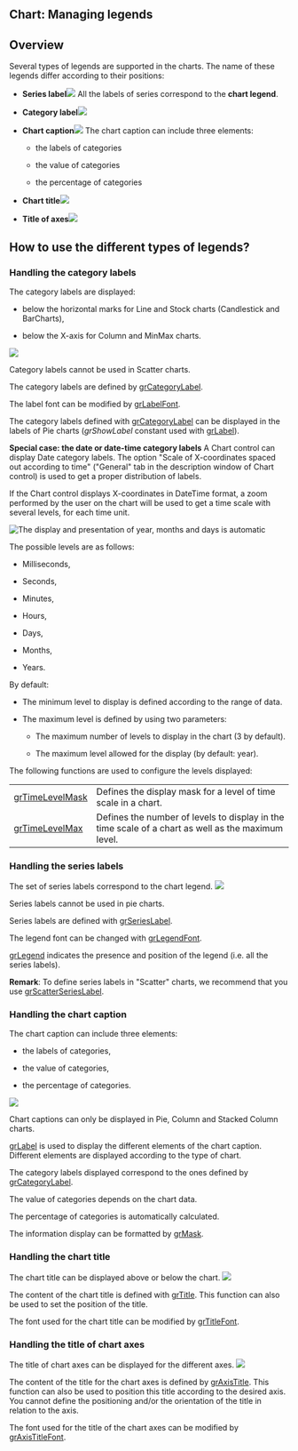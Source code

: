 
## Chart: Managing legends
			



<a name="NOTE1"></a>
<a name="NOTE1_1"></a>


## Overview
<a name="overview_ELTTEXTE000240"></a>
Several types of legends are supported in the charts. The name of these legends differ according to their positions: 

- **Series label**![](https://doc.pcsoft.fr/en-US/images/image.awp?langid=3&name=EtiquetteSerie.gif)
All the labels of series correspond to the **chart legend**.  

- **Category label**![](https://doc.pcsoft.fr/en-US/images/image.awp?langid=3&name=EtiquetteCat.gif)


- **Chart caption**![](https://doc.pcsoft.fr/en-US/images/image.awp?langid=3&name=Libelle_Graphe.gif)
The chart caption can include three elements:

	- the labels of categories

	- the value of categories

	- the percentage of categories




- **Chart title**![](https://doc.pcsoft.fr/en-US/images/image.awp?langid=3&name=Titre.gif)


- **Title of axes**![](https://doc.pcsoft.fr/en-US/images/image.awp?langid=3&name=Titreaxe.gif)









<a name="NOTE2"></a>
<a name="NOTE2_1"></a>


## How to use the different types of legends?
<a name="how_use_the_different_types_legends_ELTTEXTE000264"></a>


### Handling the category labels
<a name="handling_the_category_labels_ELTPARAGRAPHE000036"></a>

The category labels are displayed:

- below the horizontal marks for Line and Stock charts (Candlestick and BarCharts),

- below the X-axis for Column and MinMax charts.




![](https://doc.pcsoft.fr/en-US/images/image.awp?langid=3&name=EtiquetteCat.gif)


Category labels cannot be used in Scatter charts.

The category labels are defined by [grCategoryLabel](../WDLang3/3042015.md).

The label font can be modified by [grLabelFont](../WDLang3/3042012.md).

The category labels defined with [grCategoryLabel](../WDLang3/3042015.md) can be displayed in the labels of Pie charts (*grShowLabel* constant used with [grLabel](../WDLang3/3042046.md)).

**Special case: the date or date-time category labels**
A Chart control can display Date category labels. The option "Scale of X-coordinates spaced out according to time" ("General" tab in the description window of Chart control) is used to get a proper distribution of labels. 

If the Chart control displays X-coordinates in DateTime format, a zoom performed by the user on the chart will be used to get a time scale with several levels, for each time unit. 

![The display and presentation of year, months and days is automatic](https://doc.pcsoft.fr/en-US/images/image.awp?langid=3&name=073-abscisses_temporelles.jpg)


The possible levels are as follows: 

- Milliseconds,

- Seconds,

- Minutes,

- Hours,

- Days,

- Months,

- Years. 




By default: 

- The minimum level to display is defined according to the range of data.

- The maximum level is defined by using two parameters:

	- The maximum number of levels to display in the chart (3 by default). 

	- The maximum level allowed for the display (by default: year).







The following functions are used to configure the levels displayed: 



|   |   |
| --- | --- |
| [grTimeLevelMask](../WDLang3/1000023017.md) | Defines the  display mask for a level of time scale in a chart. |
| [grTimeLevelMax](../WDLang3/1000023016.md) | Defines the number of levels to display in the time scale of a chart as well as the maximum level. |




<a name="NOTE2_2"></a>


### Handling the series labels
<a name="handling_the_series_labels_ELTPARAGRAPHE000100"></a>

The set of series labels correspond to the chart legend. ![](https://doc.pcsoft.fr/en-US/images/image.awp?langid=3&name=EtiquetteSerie.gif)


Series labels cannot be used in pie charts.

Series labels are defined with [grSeriesLabel](../WDLang3/3042024.md). 

The legend font can be changed with [grLegendFont](../WDLang3/3042037.md).  

[grLegend](../WDLang3/3042047.md) indicates the presence and position of the legend (i.e. all the series labels).

**Remark**: To define series labels in "Scatter" charts, we recommend that you use [grScatterSeriesLabel](../WDLang3/3042038.md).
<a name="NOTE2_3"></a>


### Handling the chart caption
<a name="handling_the_chart_caption_ELTPARAGRAPHE000129"></a>

The chart caption can include three elements:

- the labels of categories,

- the value of categories,

- the percentage of categories.




![](https://doc.pcsoft.fr/en-US/images/image.awp?langid=3&name=Libelle_Graphe.gif)


Chart captions can only be displayed in Pie, Column and Stacked Column charts.

[grLabel](../WDLang3/3042046.md) is used to display the different elements of the chart caption. Different elements are displayed according to the type of chart.

The category labels displayed correspond to the ones defined by [grCategoryLabel](../WDLang3/3042015.md).

The value of categories depends on the chart data.

The percentage of categories is automatically calculated.

The information display can be formatted by [grMask](../WDLang3/3042034.md).
<a name="NOTE2_4"></a>


### Handling the chart title
<a name="handling_the_chart_title_ELTPARAGRAPHE000162"></a>

The chart title can be displayed above or below the chart. ![](https://doc.pcsoft.fr/en-US/images/image.awp?langid=3&name=Titre.gif)


The content of the chart title is defined with [grTitle](../WDLang3/3042056.md). This function can also be used to set the position of the title.

The font used for the chart title can be modified by [grTitleFont](../WDLang3/3042048.md).
<a name="NOTE2_5"></a>


### Handling the title of chart axes
<a name="handling_the_title_chart_axes_ELTPARAGRAPHE000180"></a>

The title of chart axes can be displayed for the different axes. ![](https://doc.pcsoft.fr/en-US/images/image.awp?langid=3&name=Titreaxe.gif)


The content of the title for the chart axes is defined by [grAxisTitle](../WDLang3/3042057.md). This function can also be used to position this title according to the desired axis. You cannot define the positioning and/or the orientation of the title in relation to the axis.

The font used for the title of the chart axes can be modified by [grAxisTitleFont](../WDLang3/3042059.md).


